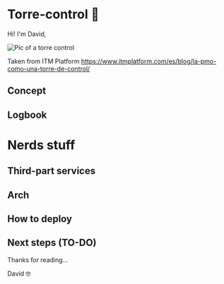 # Torre-control 🛫

Hi! I'm David,

![Pic of a torre control](https://www.itmplatform.com/lib/uploads/59609188_m.jpg "Pic of a torre control")

Taken from ITM Platform https://www.itmplatform.com/es/blog/la-pmo-como-una-torre-de-control/

## Concept

## Logbook

# Nerds stuff

## Third-part services

## Arch

## How to deploy

## Next steps (TO-DO)

Thanks for reading...

David 🤓
